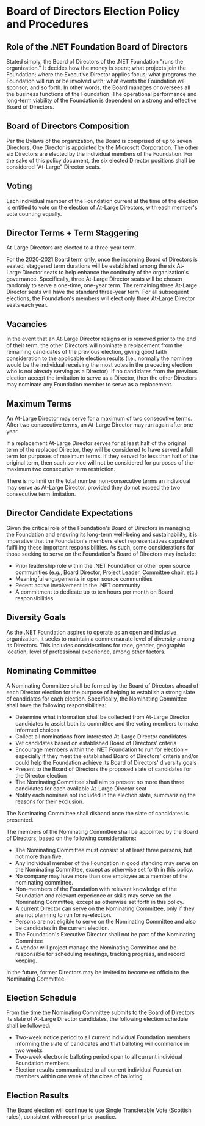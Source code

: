 # Board of Directors Election Policy and Procedures

## Role of the .NET Foundation Board of Directors

Stated simply, the Board of Directors of the .NET Foundation "runs the organization." It decides how the money is spent; what projects join the Foundation; where the Executive Director applies focus; what programs the Foundation will run or be involved with; what events the Foundation will sponsor; and so forth. In other words, the Board manages or oversees all the business functions of the Foundation. The operational performance and long-term viability of the Foundation is dependent on a strong and effective Board of Directors.

## Board of Directors Composition

Per the Bylaws of the organization, the Board is comprised of up to seven Directors. One Director is appointed by the Microsoft Corporation. The other six Directors are elected by the individual members of the Foundation. For the sake of this policy document, the six elected Director positions shall be considered "At-Large" Director seats.

## Voting

Each individual member of the Foundation current at the time of the election is entitled to vote on the election of At-Large Directors, with each member's vote counting equally.

## Director Terms + Term Staggering

At-Large Directors are elected to a three-year term.

For the 2020-2021 Board term only, once the incoming Board of Directors is seated, staggered term durations will be established among the six At-Large Director seats to help enhance the continuity of the organization's governance. Specifically, three At-Large Director seats will be chosen randomly to serve a one-time, one-year term. The remaining three At-Large Director seats will have the standard three-year term. For all subsequent elections, the Foundation's members will elect only three At-Large Director seats each year.

## Vacancies

In the event that an At-Large Director resigns or is removed prior to the end of their term, the other Directors will nominate a replacement from the remaining candidates of the previous election, giving good faith consideration to the applicable election results (i.e., normally the nominee would be the individual receiving the most votes in the preceding election who is not already serving as a Director). If no candidates from the previous election accept the invitation to serve as a Director, then the other Directors may nominate any Foundation member to serve as a replacement.

## Maximum Terms

An At-Large Director may serve for a maximum of two consecutive terms. After two consecutive terms, an At-Large Director may run again after one year.

If a replacement At-Large Director serves for at least half of the original term of the replaced Director, they will be considered to have served a full term for purposes of maximum terms. If they served for less than half of the original term, then such service will not be considered for purposes of the maximum two consecutive term restriction.

There is no limit on the total number non-consecutive terms an individual may serve as At-Large Director, provided they do not exceed the two consecutive term limitation.

## Director Candidate Expectations

Given the critical role of the Foundation's Board of Directors in managing the Foundation and ensuring its long-term well-being and sustainability, it is imperative that the Foundation's members elect representatives capable of fulfilling these important responsibilities. As such, some considerations for those seeking to serve on the Foundation's Board of Directors may include:

- Prior leadership role within the .NET Foundation or other open source communities (e.g., Board Director, Project Leader, Committee chair, etc.)
- Meaningful engagements in open source communities
- Recent active involvement in the .NET community
- A commitment to dedicate up to ten hours per month on Board responsibilities

## Diversity Goals

As the .NET Foundation aspires to operate as an open and inclusive organization, it seeks to maintain a commensurate level of diversity among its Directors. This includes considerations for race, gender, geographic location, level of professional experience, among other factors.

## Nominating Committee

A Nominating Committee shall be formed by the Board of Directors ahead of each Director election for the purpose of helping to establish a strong slate of candidates for each election. Specifically, the Nominating Committee shall have the following responsibilities:

- Determine what information shall be collected from At-Large Director candidates to assist both its committee and the voting members to make informed choices
- Collect all nominations from interested At-Large Director candidates
- Vet candidates based on established Board of Directors' criteria
- Encourage members within the .NET Foundation to run for election – especially if they meet the established Board of Directors' criteria and/or could help the Foundation achieve its Board of Directors' diversity goals
- Present to the Board of Directors the proposed slate of candidates for the Director election
- The Nominating Committee shall aim to present no more than three candidates for each available At-Large Director seat
- Notify each nominee not included in the election slate, summarizing the reasons for their exclusion.

The Nominating Committee shall disband once the slate of candidates is presented.

The members of the Nominating Committee shall be appointed by the Board of Directors, based on the following considerations:

- The Nominating Committee must consist of at least three persons, but not more than five.
- Any individual member of the Foundation in good standing may serve on the Nominating Committee, except as otherwise set forth in this policy.
- No company may have more than one employee as a member of the nominating committee.
- Non-members of the Foundation with relevant knowledge of the Foundation and relevant experience or skills may serve on the Nominating Committee, except as otherwise set forth in this policy.
- A current Director can serve on the Nominating Committee, only if they are not planning to run for re-election.
- Persons are not eligible to serve on the Nominating Committee and also be candidates in the current election.
- The Foundation's Executive Director shall not be part of the Nominating Committee
- A vendor will project manage the Nominating Committee and be responsible for scheduling meetings, tracking progress, and record keeping.

In the future, former Directors may be invited to become ex officio to the Nominating Committee.

## Election Schedule

From the time the Nominating Committee submits to the Board of Directors its slate of At-Large Director candidates, the following election schedule shall be followed:

- Two-week notice period to all current individual Foundation members informing the slate of candidates and that balloting will commence in two weeks
- Two-week electronic balloting period open to all current individual Foundation members
- Election results communicated to all current individual Foundation members within one week of the close of balloting

## Election Results

The Board election will continue to use Single Transferable Vote (Scottish rules), consistent with recent prior practice. 